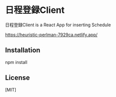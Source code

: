 # 日程登録Client

日程登録Client is a React App for inserting Schedule

https://heuristic-perlman-7929ca.netlify.app/

## Installation

npm install
## License
[MIT]